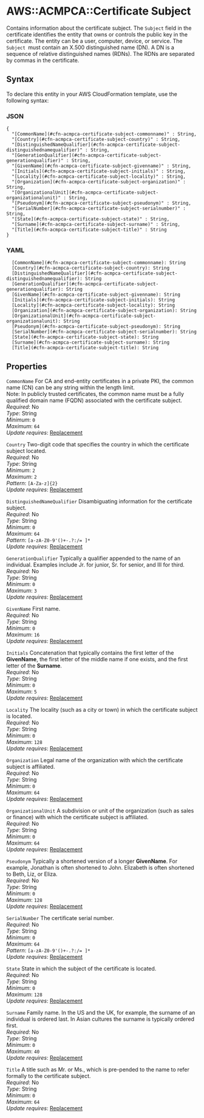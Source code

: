 # AWS::ACMPCA::Certificate Subject<a name="aws-properties-acmpca-certificate-subject"></a>

Contains information about the certificate subject\. The `Subject` field in the certificate identifies the entity that owns or controls the public key in the certificate\. The entity can be a user, computer, device, or service\. The `Subject `must contain an X\.500 distinguished name \(DN\)\. A DN is a sequence of relative distinguished names \(RDNs\)\. The RDNs are separated by commas in the certificate\.

## Syntax<a name="aws-properties-acmpca-certificate-subject-syntax"></a>

To declare this entity in your AWS CloudFormation template, use the following syntax:

### JSON<a name="aws-properties-acmpca-certificate-subject-syntax.json"></a>

```
{
  "[CommonName](#cfn-acmpca-certificate-subject-commonname)" : String,
  "[Country](#cfn-acmpca-certificate-subject-country)" : String,
  "[DistinguishedNameQualifier](#cfn-acmpca-certificate-subject-distinguishednamequalifier)" : String,
  "[GenerationQualifier](#cfn-acmpca-certificate-subject-generationqualifier)" : String,
  "[GivenName](#cfn-acmpca-certificate-subject-givenname)" : String,
  "[Initials](#cfn-acmpca-certificate-subject-initials)" : String,
  "[Locality](#cfn-acmpca-certificate-subject-locality)" : String,
  "[Organization](#cfn-acmpca-certificate-subject-organization)" : String,
  "[OrganizationalUnit](#cfn-acmpca-certificate-subject-organizationalunit)" : String,
  "[Pseudonym](#cfn-acmpca-certificate-subject-pseudonym)" : String,
  "[SerialNumber](#cfn-acmpca-certificate-subject-serialnumber)" : String,
  "[State](#cfn-acmpca-certificate-subject-state)" : String,
  "[Surname](#cfn-acmpca-certificate-subject-surname)" : String,
  "[Title](#cfn-acmpca-certificate-subject-title)" : String
}
```

### YAML<a name="aws-properties-acmpca-certificate-subject-syntax.yaml"></a>

```
  [CommonName](#cfn-acmpca-certificate-subject-commonname): String
  [Country](#cfn-acmpca-certificate-subject-country): String
  [DistinguishedNameQualifier](#cfn-acmpca-certificate-subject-distinguishednamequalifier): String
  [GenerationQualifier](#cfn-acmpca-certificate-subject-generationqualifier): String
  [GivenName](#cfn-acmpca-certificate-subject-givenname): String
  [Initials](#cfn-acmpca-certificate-subject-initials): String
  [Locality](#cfn-acmpca-certificate-subject-locality): String
  [Organization](#cfn-acmpca-certificate-subject-organization): String
  [OrganizationalUnit](#cfn-acmpca-certificate-subject-organizationalunit): String
  [Pseudonym](#cfn-acmpca-certificate-subject-pseudonym): String
  [SerialNumber](#cfn-acmpca-certificate-subject-serialnumber): String
  [State](#cfn-acmpca-certificate-subject-state): String
  [Surname](#cfn-acmpca-certificate-subject-surname): String
  [Title](#cfn-acmpca-certificate-subject-title): String
```

## Properties<a name="aws-properties-acmpca-certificate-subject-properties"></a>

`CommonName`  <a name="cfn-acmpca-certificate-subject-commonname"></a>
For CA and end\-entity certificates in a private PKI, the common name \(CN\) can be any string within the length limit\.  
Note: In publicly trusted certificates, the common name must be a fully qualified domain name \(FQDN\) associated with the certificate subject\.  
*Required*: No  
*Type*: String  
*Minimum*: `0`  
*Maximum*: `64`  
*Update requires*: [Replacement](https://docs.aws.amazon.com/AWSCloudFormation/latest/UserGuide/using-cfn-updating-stacks-update-behaviors.html#update-replacement)

`Country`  <a name="cfn-acmpca-certificate-subject-country"></a>
Two\-digit code that specifies the country in which the certificate subject located\.  
*Required*: No  
*Type*: String  
*Minimum*: `2`  
*Maximum*: `2`  
*Pattern*: `[A-Za-z]{2}`  
*Update requires*: [Replacement](https://docs.aws.amazon.com/AWSCloudFormation/latest/UserGuide/using-cfn-updating-stacks-update-behaviors.html#update-replacement)

`DistinguishedNameQualifier`  <a name="cfn-acmpca-certificate-subject-distinguishednamequalifier"></a>
Disambiguating information for the certificate subject\.  
*Required*: No  
*Type*: String  
*Minimum*: `0`  
*Maximum*: `64`  
*Pattern*: `[a-zA-Z0-9'()+-.?:/= ]*`  
*Update requires*: [Replacement](https://docs.aws.amazon.com/AWSCloudFormation/latest/UserGuide/using-cfn-updating-stacks-update-behaviors.html#update-replacement)

`GenerationQualifier`  <a name="cfn-acmpca-certificate-subject-generationqualifier"></a>
Typically a qualifier appended to the name of an individual\. Examples include Jr\. for junior, Sr\. for senior, and III for third\.  
*Required*: No  
*Type*: String  
*Minimum*: `0`  
*Maximum*: `3`  
*Update requires*: [Replacement](https://docs.aws.amazon.com/AWSCloudFormation/latest/UserGuide/using-cfn-updating-stacks-update-behaviors.html#update-replacement)

`GivenName`  <a name="cfn-acmpca-certificate-subject-givenname"></a>
First name\.  
*Required*: No  
*Type*: String  
*Minimum*: `0`  
*Maximum*: `16`  
*Update requires*: [Replacement](https://docs.aws.amazon.com/AWSCloudFormation/latest/UserGuide/using-cfn-updating-stacks-update-behaviors.html#update-replacement)

`Initials`  <a name="cfn-acmpca-certificate-subject-initials"></a>
Concatenation that typically contains the first letter of the **GivenName**, the first letter of the middle name if one exists, and the first letter of the **Surname**\.  
*Required*: No  
*Type*: String  
*Minimum*: `0`  
*Maximum*: `5`  
*Update requires*: [Replacement](https://docs.aws.amazon.com/AWSCloudFormation/latest/UserGuide/using-cfn-updating-stacks-update-behaviors.html#update-replacement)

`Locality`  <a name="cfn-acmpca-certificate-subject-locality"></a>
The locality \(such as a city or town\) in which the certificate subject is located\.  
*Required*: No  
*Type*: String  
*Minimum*: `0`  
*Maximum*: `128`  
*Update requires*: [Replacement](https://docs.aws.amazon.com/AWSCloudFormation/latest/UserGuide/using-cfn-updating-stacks-update-behaviors.html#update-replacement)

`Organization`  <a name="cfn-acmpca-certificate-subject-organization"></a>
Legal name of the organization with which the certificate subject is affiliated\.  
*Required*: No  
*Type*: String  
*Minimum*: `0`  
*Maximum*: `64`  
*Update requires*: [Replacement](https://docs.aws.amazon.com/AWSCloudFormation/latest/UserGuide/using-cfn-updating-stacks-update-behaviors.html#update-replacement)

`OrganizationalUnit`  <a name="cfn-acmpca-certificate-subject-organizationalunit"></a>
A subdivision or unit of the organization \(such as sales or finance\) with which the certificate subject is affiliated\.  
*Required*: No  
*Type*: String  
*Minimum*: `0`  
*Maximum*: `64`  
*Update requires*: [Replacement](https://docs.aws.amazon.com/AWSCloudFormation/latest/UserGuide/using-cfn-updating-stacks-update-behaviors.html#update-replacement)

`Pseudonym`  <a name="cfn-acmpca-certificate-subject-pseudonym"></a>
Typically a shortened version of a longer **GivenName**\. For example, Jonathan is often shortened to John\. Elizabeth is often shortened to Beth, Liz, or Eliza\.  
*Required*: No  
*Type*: String  
*Minimum*: `0`  
*Maximum*: `128`  
*Update requires*: [Replacement](https://docs.aws.amazon.com/AWSCloudFormation/latest/UserGuide/using-cfn-updating-stacks-update-behaviors.html#update-replacement)

`SerialNumber`  <a name="cfn-acmpca-certificate-subject-serialnumber"></a>
The certificate serial number\.  
*Required*: No  
*Type*: String  
*Minimum*: `0`  
*Maximum*: `64`  
*Pattern*: `[a-zA-Z0-9'()+-.?:/= ]*`  
*Update requires*: [Replacement](https://docs.aws.amazon.com/AWSCloudFormation/latest/UserGuide/using-cfn-updating-stacks-update-behaviors.html#update-replacement)

`State`  <a name="cfn-acmpca-certificate-subject-state"></a>
State in which the subject of the certificate is located\.  
*Required*: No  
*Type*: String  
*Minimum*: `0`  
*Maximum*: `128`  
*Update requires*: [Replacement](https://docs.aws.amazon.com/AWSCloudFormation/latest/UserGuide/using-cfn-updating-stacks-update-behaviors.html#update-replacement)

`Surname`  <a name="cfn-acmpca-certificate-subject-surname"></a>
Family name\. In the US and the UK, for example, the surname of an individual is ordered last\. In Asian cultures the surname is typically ordered first\.  
*Required*: No  
*Type*: String  
*Minimum*: `0`  
*Maximum*: `40`  
*Update requires*: [Replacement](https://docs.aws.amazon.com/AWSCloudFormation/latest/UserGuide/using-cfn-updating-stacks-update-behaviors.html#update-replacement)

`Title`  <a name="cfn-acmpca-certificate-subject-title"></a>
A title such as Mr\. or Ms\., which is pre\-pended to the name to refer formally to the certificate subject\.  
*Required*: No  
*Type*: String  
*Minimum*: `0`  
*Maximum*: `64`  
*Update requires*: [Replacement](https://docs.aws.amazon.com/AWSCloudFormation/latest/UserGuide/using-cfn-updating-stacks-update-behaviors.html#update-replacement)